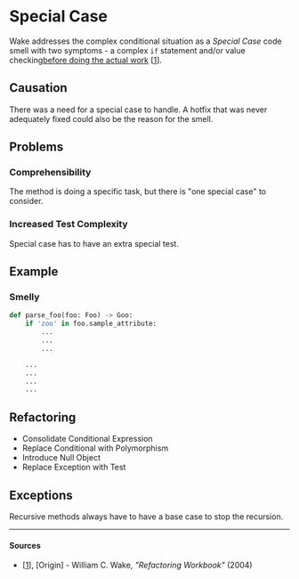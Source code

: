# Special Case

Wake addresses the complex conditional situation as a _Special Case_ code smell
with two symptoms - a complex `if` statement and/or value checking[before doing
the actual work](Required%20Setup%20or%20Teardown%20Code.md) [[1](#sources)].

## Causation

There was a need for a special case to handle. A hotfix that was never
adequately fixed could also be the reason for the smell.

## Problems

### Comprehensibility

The method is doing a specific task, but there is "one special case" to
consider.

### Increased Test Complexity

Special case has to have an extra special test.

## Example



### Smelly

```py
def parse_foo(foo: Foo) -> Goo:
    if 'zoo' in foo.sample_attribute:
        ...
        ...
        ...

    ...
    ...
    ...
    ...
```



## Refactoring

- Consolidate Conditional Expression
- Replace Conditional with Polymorphism
- Introduce Null Object
- Replace Exception with Test

## Exceptions

Recursive methods always have to have a base case to stop the recursion.

---

#### Sources

- [[1](#sources)], [Origin] - William C. Wake, _"Refactoring Workbook"_ (2004)
